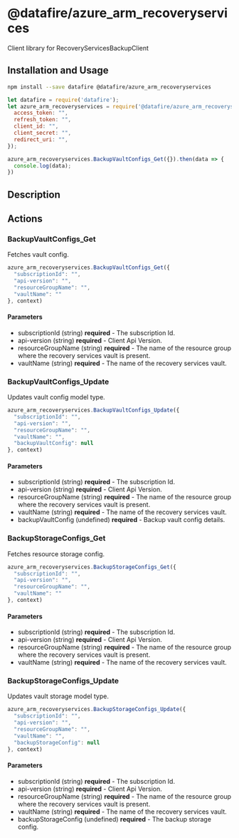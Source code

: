 # @datafire/azure_arm_recoveryservices

Client library for RecoveryServicesBackupClient

## Installation and Usage
```bash
npm install --save datafire @datafire/azure_arm_recoveryservices
```

```js
let datafire = require('datafire');
let azure_arm_recoveryservices = require('@datafire/azure_arm_recoveryservices').create({
  access_token: "",
  refresh_token: "",
  client_id: "",
  client_secret: "",
  redirect_uri: "",
});

azure_arm_recoveryservices.BackupVaultConfigs_Get({}).then(data => {
  console.log(data);
})
```

## Description


## Actions
### BackupVaultConfigs_Get
Fetches vault config.


```js
azure_arm_recoveryservices.BackupVaultConfigs_Get({
  "subscriptionId": "",
  "api-version": "",
  "resourceGroupName": "",
  "vaultName": ""
}, context)
```

#### Parameters
* subscriptionId (string) **required** - The subscription Id.
* api-version (string) **required** - Client Api Version.
* resourceGroupName (string) **required** - The name of the resource group where the recovery services vault is present.
* vaultName (string) **required** - The name of the recovery services vault.

### BackupVaultConfigs_Update
Updates vault config model type.


```js
azure_arm_recoveryservices.BackupVaultConfigs_Update({
  "subscriptionId": "",
  "api-version": "",
  "resourceGroupName": "",
  "vaultName": "",
  "backupVaultConfig": null
}, context)
```

#### Parameters
* subscriptionId (string) **required** - The subscription Id.
* api-version (string) **required** - Client Api Version.
* resourceGroupName (string) **required** - The name of the resource group where the recovery services vault is present.
* vaultName (string) **required** - The name of the recovery services vault.
* backupVaultConfig (undefined) **required** - Backup vault config details.

### BackupStorageConfigs_Get
Fetches resource storage config.


```js
azure_arm_recoveryservices.BackupStorageConfigs_Get({
  "subscriptionId": "",
  "api-version": "",
  "resourceGroupName": "",
  "vaultName": ""
}, context)
```

#### Parameters
* subscriptionId (string) **required** - The subscription Id.
* api-version (string) **required** - Client Api Version.
* resourceGroupName (string) **required** - The name of the resource group where the recovery services vault is present.
* vaultName (string) **required** - The name of the recovery services vault.

### BackupStorageConfigs_Update
Updates vault storage model type.


```js
azure_arm_recoveryservices.BackupStorageConfigs_Update({
  "subscriptionId": "",
  "api-version": "",
  "resourceGroupName": "",
  "vaultName": "",
  "backupStorageConfig": null
}, context)
```

#### Parameters
* subscriptionId (string) **required** - The subscription Id.
* api-version (string) **required** - Client Api Version.
* resourceGroupName (string) **required** - The name of the resource group where the recovery services vault is present.
* vaultName (string) **required** - The name of the recovery services vault.
* backupStorageConfig (undefined) **required** - The backup storage config.

